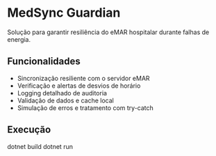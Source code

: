 # MedSync Guardian

Solução para garantir resiliência do eMAR hospitalar durante falhas de energia.

## Funcionalidades
- Sincronização resiliente com o servidor eMAR
- Verificação e alertas de desvios de horário
- Logging detalhado de auditoria
- Validação de dados e cache local
- Simulação de erros e tratamento com try-catch

## Execução
dotnet build
dotnet run